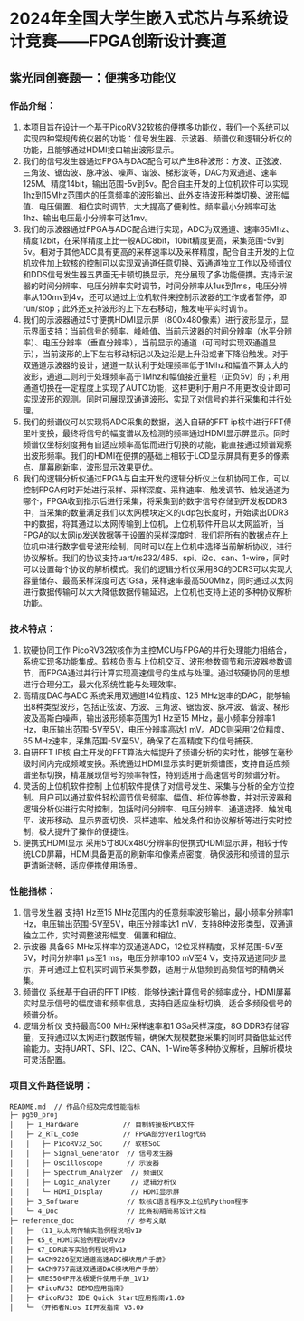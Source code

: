 # 2024年全国大学生嵌入式芯片与系统设计竞赛——FPGA创新设计赛道
## 紫光同创赛题一：便携多功能仪
### 作品介绍：
1. 本项目旨在设计一个基于PicoRV32软核的便携多功能仪，我们一个系统可以实现四种常规传统仪器的功能：信号发生器、示波器、频谱仪和逻辑分析仪的功能，且能够通过HDMI接口输出波形显示。
2. 我们的信号发生器通过FPGA与DAC配合可以产生8种波形：方波、正弦波、三角波、锯齿波、脉冲波、噪声、谐波、梯形波等，DAC为双通道、速率125M、精度14bit，输出范围-5v到5v。配合自主开发的上位机软件可以实现1hz到15Mhz范围内的任意频率的波形输出、此外支持波形种类切换、波形幅值、电压偏置、相位实时调节，大大提高了便利性。频率最小分辨率可达1hz、输出电压最小分辨率可达1mv。
3. 我们的示波器通过FPGA与ADC配合进行实现，ADC为双通道、速率65Mhz、精度12bit，在采样精度上比一般ADC8bit，10bit精度更高，采集范围-5v到5v。相对于其他ADC具有更高的采样速率以及采样精度，配合自主开发的上位机软件加上软核的控制可以实现双通道任意切换、双通道独立工作以及频谱仪和DDS信号发生器五界面无卡顿切换显示，充分展现了多功能便携。支持示波器的时间分辨率、电压分辨率实时调节，时间分辨率从1us到1ms，电压分辨率从100mv到4v，还可以通过上位机软件来控制示波器的工作或者暂停，即run/stop；此外还支持波形的上下左右移动，触发电平实时调节。
4. 我们的示波器通过5寸便携HDMI显示屏（800x480像素）进行波形显示，显示界面支持：当前信号的频率、峰峰值、当前示波器的时间分辨率（水平分辨率）、电压分辨率（垂直分辨率），当前显示的通道（可同时实现双通道显示），当前波形的上下左右移动标记以及边沿是上升沿或者下降沿触发。对于双通道示波器的设计，通道一默认利于处理频率低于1Mhz和幅值不算太大的波形，通道二则利于处理频率高于1Mhz和幅值接近量程（正负5v）的；利用通道切换在一定程度上实现了AUTO功能，这样更利于用户不用更改设计即可实现波形的观测。同时可展现双通道波形，实现了对信号的并行采集和并行处理。
5. 我们的频谱仪可以实现将ADC采集的数据，送入自研的FFT ip核中进行FFT傅里叶变换，最终将信号的幅度谱以及检测的频率通过HDMI显示屏显示。同时频谱仪坐标刻度拥有自适应频率高低而进行切换的功能，能直接通过频谱观察出波形频率。我们的HDMI在便携的基础上相较于LCD显示屏具有更多的像素点、屏幕刷新率，波形显示效果更优。
6. 我们的逻辑分析仪通过FPGA与自主开发的逻辑分析仪上位机协同工作，可以控制FPGA何时开始进行采样、采样深度、采样速率、触发调节、触发通道为哪个，FPGA收到指示后进行采集，将采集到的数字信号存储到开发板DDR3中，当采集的数量满足我们以太网模块定义的udp包长度时，开始读出DDR3中的数据，将其通过以太网传输到上位机，上位机软件开启以太网监听，当FPGA的以太网ip发送数据等于设置的采样深度时，我们将所有的数据点在上位机中进行数字信号波形绘制，同时可以在上位机中选择当前解析协议，进行协议解析。我们的协议支持uart/rs232/485、spi、i2c、can、1-wire，同时可以设置每个协议的解析模式。我们的逻辑分析仪采用8G的DDR3可以实现大容量储存、最高采样深度可达1Gsa，采样速率最高500Mhz，同时通过以太网进行数据传输可以大大降低数据传输延迟，上位机也支持上述的多种协议解析功能。
### 技术特点：
1. 软硬协同工作
PicoRV32软核作为主控MCU与FPGA的并行处理能力相结合，系统实现多功能集成。软核负责与上位机交互、波形参数调节和示波器参数调节，而FPGA通过并行计算实现高速信号的生成与处理。通过软硬协同的思想进行合理分工，最大化系统性能与处理效率。
2. 高精度DAC与ADC
系统采用双通道14位精度、125 MHz速率的DAC，能够输出8种类型波形，包括正弦波、方波、三角波、锯齿波、脉冲波、谐波、梯形波及高斯白噪声，输出波形频率范围为1 Hz至15 MHz，最小频率分辨率1 Hz，电压输出范围-5V至5V，电压分辨率高达1 mV。ADC则采用12位精度、65 MHz速率，采集范围-5V至5V，确保了在高精度下的信号捕获。
3. 自研FFT IP核
自主开发的FFT算法大幅提升了频谱分析的实时性，能够在毫秒级时间内完成频域变换。系统通过HDMI显示实时更新频谱图，支持自适应频谱坐标切换，精准展现信号的频率特性，特别适用于高速信号的频谱分析。
4. 灵活的上位机软件控制
上位机软件提供了对信号发生、采集与分析的全方位控制。用户可以通过软件轻松调节信号频率、幅值、相位等参数，并对示波器和逻辑分析仪进行实时控制，包括时间分辨率、电压分辨率、通道选择、触发电平、波形移动、显示界面切换、采样速率、触发条件和协议解析等进行实时控制，极大提升了操作的便捷性。
5. 便携式HDMI显示
采用5寸800x480分辨率的便携式HDMI显示屏，相较于传统LCD屏幕，HDMI具备更高的刷新率和像素点密度，确保波形和频谱的显示更清晰流畅，适应便携使用场景。
### 性能指标：
1. 信号发生器
支持1 Hz至15 MHz范围内的任意频率波形输出，最小频率分辨率1 Hz，电压输出范围-5V至5V，电压分辨率达1 mV，支持8种波形类型，双通道独立工作，实时调整波形幅度、偏置和相位。
2. 示波器
具备65 MHz采样率的双通道ADC，12位采样精度，采样范围-5V至5V，时间分辨率1 µs至1 ms，电压分辨率100 mV至4 V，支持双通道同步显示，并可通过上位机实时调节采集参数，适用于从低频到高频信号的精确采集。
3. 频谱仪
系统基于自研的FFT IP核，能够快速计算信号的频率成分，HDMI屏幕实时显示信号的幅度谱和频率信息，支持自适应坐标切换，适合多频段信号的频谱分析。
4. 逻辑分析仪
支持最高500 MHz采样速率和1 GSa采样深度，8G DDR3存储容量，支持通过以太网进行数据传输，确保大规模数据采集的同时具备低延迟传输能力。支持UART、SPI、I2C、CAN、1-Wire等多种协议解析，且解析模块可灵活配置。
### 项目文件路径说明：
```
README.md  // 作品介绍及完成性能指标
├─ pg50_proj
│   ├─ 1_Hardware           // 自制转接板PCB文件
│   ├─ 2_RTL_code           // FPGA部分Verilog代码
│   │   ├─ PicoRV32_SoC     // 软核SoC
│   │   ├─ Signal_Generator  // 信号发生器
│   │   ├─ Oscilloscope      // 示波器
│   │   ├─ Spectrum_Analyzer  // 频谱仪
│   │   ├─ Logic_Analyzer     // 逻辑分析仪
│   │   └─ HDMI_Display       // HDMI显示屏
│   ├─ 3_Software            // 软核C语言程序及上位机Python程序
│   └─ 4_Doc                 // 比赛初期简易设计文档
├─ reference_doc             // 参考文献
│   ├─ 《11_以太网传输实验例程说明v1》
│   ├─ 《5_6_HDMI实验例程说明v2》
│   ├─ 《7_DDR读写实验例程说明v1》
│   ├─ 《ACM9226型双通道高速ADC模块用户手册》
│   ├─ 《ACM9767高速双通道DAC模块用户手册》
│   ├─ 《MES50HP开发板硬件使用手册_1V1》
│   ├─ 《PicoRV32 DEMO应用指南》
│   ├─ 《PicoRV32 IDE Quick Start应用指南v1.0》
│   └─ 《开拓者Nios II开发指南 V3.0》
```

